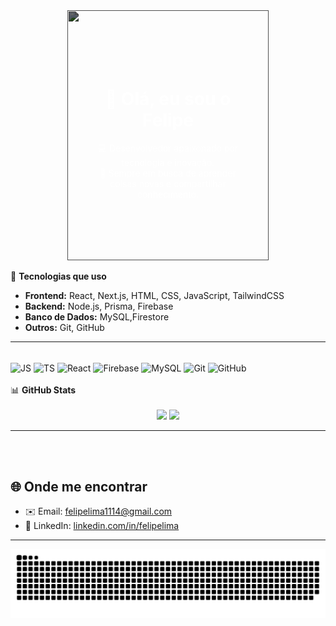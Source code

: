 <div align="center" style="position: relative; text-align: center; color: white;">
  <img src="https://i.pinimg.com/736x/8e/bf/b8/8ebfb8e8ace84d84d6ab5ed6adfb4a73.jpg" width="80%" height="400" style="filter: brightness(40%);" />
  <div style="position: absolute; top: 50%; left: 50%; transform: translate(-50%, -50%);">
    <h1>👋 Olá, eu sou o Felipe</h1>
    <p>💻 Desenvolvedor apaixonado por tecnologia e inovação.<br/>
    🚀 Sempre em busca de aprender coisas novas e compartilhar conhecimento.</p>
  </div>
</div>


 🚀 <b>Tecnologias que uso</b>
- **Frontend:** React, Next.js, HTML, CSS, JavaScript, TailwindCSS  
- **Backend:** Node.js, Prisma, Firebase  
- **Banco de Dados:** MySQL,Firestore 
- **Outros:** Git, GitHub  

---
<div style="display: inline_block"><br/>
  <img align="center" alt="JS" height="40" width="50" src="https://cdn.jsdelivr.net/gh/devicons/devicon/icons/javascript/javascript-original.svg">
  <img align="center" alt="TS" height="40" width="50" src="https://cdn.jsdelivr.net/gh/devicons/devicon/icons/typescript/typescript-original.svg">
  <img align="center" alt="React" height="40" width="50" src="https://cdn.jsdelivr.net/gh/devicons/devicon/icons/react/react-original.svg">
  <img align="center" alt="Firebase" height="40" width="50" src="https://cdn.jsdelivr.net/gh/devicons/devicon/icons/firebase/firebase-plain.svg">
  <img align="center" alt="MySQL" height="40" width="50" src="https://cdn.jsdelivr.net/gh/devicons/devicon/icons/mysql/mysql-original.svg">
  <img align="center" alt="Git" height="40" width="50" src="https://cdn.jsdelivr.net/gh/devicons/devicon/icons/git/git-original.svg">
  <img align="center" alt="GitHub" height="40" width="50" src="https://cdn.jsdelivr.net/gh/devicons/devicon/icons/github/github-original.svg">
</div>
<br>
 📊 <b>GitHub Stats</b>
<br><br>
<div align="center">
  <img height="180em" src="https://github-readme-stats.vercel.app/api?username=felipelima-Ti&show_icons=true&theme=dracula" />
  <img height="180em" src="https://github-readme-stats.vercel.app/api/top-langs/?username=felipelima-Ti&layout=compact&theme=dracula" />
</div>

---
<br><br>
## 🌐 Onde me encontrar
- ✉️ Email: [felipelima1114@gmail.com](felipelima1114@gmail.com)
- 💼 LinkedIn: [linkedin.com/in/felipelima](https://www.linkedin.com/in/felipelima)

---

![snake gif](https://raw.githubusercontent.com/felipelima-Ti/felipelima-Ti/output/snake-dark.svg?palette=github-dark)

